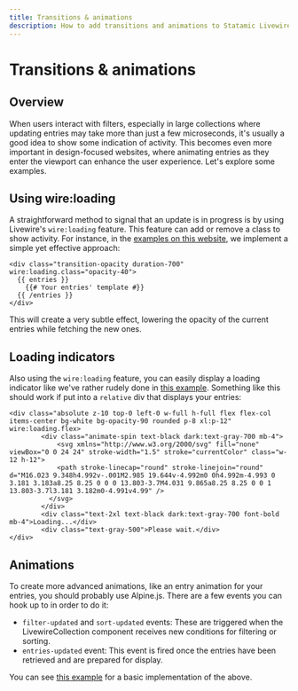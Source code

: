 ```yaml
---
title: Transitions & animations
description: How to add transitions and animations to Statamic Livewire Filters.
---
```


# Transitions & animations

## Overview

When users interact with filters, especially in large collections where updating entries may take more than just a few microseconds, it's usually a good idea to show some indication of activity. This becomes even more important in design-focused websites, where animating entries as they enter the viewport can enhance the user experience. Let's explore some examples.

## Using wire:loading

A straightforward method to signal that an update is in progress is by using Livewire's `wire:loading` feature. This feature can add or remove a class to show activity. For instance, in the [examples on this website](../examples.md), we implement a simple yet effective approach:

```antlers
<div class="transition-opacity duration-700" wire:loading.class="opacity-40">
  {{ entries }}
    {{# Your entries' template #}}
  {{ /entries }}
</div>
```

This will create a very subtle effect, lowering the opacity of the current entries while fetching the new ones.

## Loading indicators

Also using the `wire:loading` feature, you can easily display a loading indicator like we've rather rudely done in [this example](../examples.md). Something like this should work if put into a `relative` div that displays your entries:

```antlers
<div class="absolute z-10 top-0 left-0 w-full h-full flex flex-col items-center bg-white bg-opacity-90 rounded p-8 xl:p-12" wire:loading.flex>
        <div class="animate-spin text-black dark:text-gray-700 mb-4">
            <svg xmlns="http://www.w3.org/2000/svg" fill="none" viewBox="0 0 24 24" stroke-width="1.5" stroke="currentColor" class="w-12 h-12">
            <path stroke-linecap="round" stroke-linejoin="round" d="M16.023 9.348h4.992v-.001M2.985 19.644v-4.992m0 0h4.992m-4.993 0 3.181 3.183a8.25 8.25 0 0 0 13.803-3.7M4.031 9.865a8.25 8.25 0 0 1 13.803-3.7l3.181 3.182m0-4.991v4.99" />
          </svg>
        </div>
        <div class="text-2xl text-black dark:text-gray-700 font-bold mb-4">Loading...</div>
        <div class="text-gray-500">Please wait.</div>
</div>
```

## Animations

To create more advanced animations, like an entry animation for your entries, you should probably use Alpine.js. There are a few events you can hook up to in order to do it:

- `filter-updated` and `sort-updated` events: These are triggered when the LivewireCollection component receives new conditions for filtering or sorting.
- `entries-updated` event: This event is fired once the entries have been retrieved and are prepared for display.

You can see [this example](../examples.md) for a basic implementation of the above. 